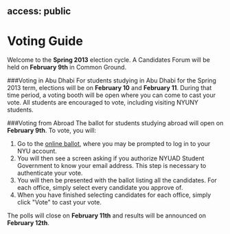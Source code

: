 access: public
---
Voting Guide
===

Welcome to the **Spring 2013** election cycle. A Candidates Forum will be held on **February 9th** in Common Ground.

###Voting in Abu Dhabi
For students studying in Abu Dhabi for the Spring 2013 term, elections will be on **February 10** and **February 11**.
During that time period, a voting booth will be open where you can come to cast your vote.
All students are encouraged to vote, including visiting NYUNY students.

###Voting from Abroad
The ballot for students studying abroad will open on **February 9th**. To vote, you will:

1. Go to the [online ballot](http://voting.sg.nyuad.org), where you may be prompted to log in to your NYU account.
2. You will then see a screen asking if you authorize NYUAD Student Government to know your email address. This step is necessary to authenticate your vote.
3. You will then be presented with the ballot listing all the candidates. For each office, simply select every candidate you approve of.
4. When you have finished selecting candidates for each office, simply click "Vote" to cast your vote.

The polls will close on **February 11th** and results will be announced on **February 12th**.

